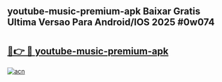 ## youtube-music-premium-apk Baixar Gratis Ultima Versao Para Android/IOS 2025 #0w074

# <h2><a href="https://ainizakaria.my?title=youtube-music-premium-apk&ref=20M">🔗👉 🔴 youtube-music-premium-apk</a></h2>

[![acn](https://github.com/user-attachments/assets/0f9c940e-d8b0-45ae-aac7-cd30a18b3e1c)](https://ainizakaria.my?title=youtube-music-premium-apk&ref=20M)

